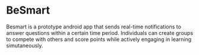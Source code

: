 # BeSmart

Besmart is a prototype android app that sends real-time notifications to answer questions within a certain time period. Individuals can create groups to compete with others and score points while actively engaging in learning simutaneously.

